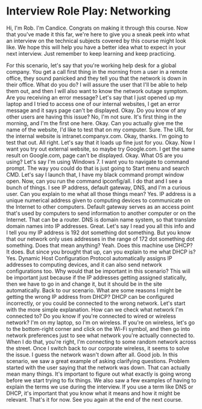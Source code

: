 # Interview Role Play: Networking

Hi, I'm Rob. I'm Candice. Congrats on making it through this course. Now that you've made it this far, we're here to give you a sneak peek into what an interview on the technical subjects covered by this course might look like. We hope this will help you have a better idea what to expect in your next interview. Just remember to keep learning and keep practicing.

For this scenario, let's say that you're working help desk for a global company. You get a call first thing in the morning from a user in a remote office, they sound panicked and they tell you that the network is down in their office. What do you do? I will assure the user that I'll be able to help them out, and then I will also want to know the network outage symptom. Are you receiving an error message? Let's say that I just opened up my laptop and I tried to access one of our internal websites, I get an error message and it says page can't be displayed. Okay. Do you know of any other users are having this issue? No, I'm not sure. It's first thing in the morning, and I'm the first one here. Okay. Can you actually give me the name of the website, I'd like to test that on my computer. Sure. The URL for the internal website is intranet.companyx.com. Okay, thanks. I'm going to test that out. All right. Let's say that it loads up fine just for you. Okay. Now I want you try out external website, so maybe try Google.com. I get the same result on Google.com, page can't be displayed. Okay. What OS are you using? Let's say I'm using Windows 7. I want you to navigate to command prompt. The way you could do that is just going to Start menu and search CMD. Let's say I launch that, I have my black command prompt window open. Now, can you run the command ipconfig/all. I do that and I see a bunch of things. I see IP address, default gateway, DNS, and I'm a curious user. Can you explain to me what all those things mean? Yes. IP address is a unique numerical address given to computing devices to communicate on the Internet to other computers. Default gateway serves as an access point that's used by computers to send information to another computer or on the Internet. That can be a router. DNS is domain name system, so that translate domain names into IP addresses. Great. Let's say I read you all this info and I tell you my IP address is 192 dot something dot something. But you know that our network only uses addresses in the range of 172 dot something dot something. Does that mean anything? Yeah. Does this machine use DHCP? It does. But since you brought that up, can you explain to me what DHCP is? Yes. Dynamic Host Configuration Protocol automatically assigns IP addresses to computing devices, and it can also send network configurations too. Why would that be important in this scenario? This will be important just because if the IP addresses getting assigned statically, then we have to go in and change it, but it should be in the site automatically. Back to our scenario. What are some reasons I might be getting the wrong IP address from DHCP? DHCP can be configured incorrectly, or you could be connected to the wrong network. Let's start with the more simple explanation. How can we check what network I'm connected to? Do you know if you're connected to wired or wireless network? I'm on my laptop, so I'm on wireless. If you're on wireless, let's go to the bottom-right corner and click on the Wi-Fi symbol, and then go into network preferences just to see what network you're actually connected to. When I do that, you're right, I'm connecting to some random network across the street. Once I switch back to our corporate wireless, it seems to solve the issue. I guess the network wasn't down after all. Good job. In this scenario, we saw a great example of asking clarifying questions. Problem started with the user saying that the network was down. That can actually mean many things. It's important to figure out what exactly is going wrong before we start trying to fix things. We also saw a few examples of having to explain the terms we use during the interview. If you use a term like DNS or DHCP, it's important that you know what it means and how it might be relevant. That's it for now. See you again at the end of the next course.
